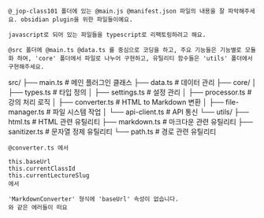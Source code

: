 ```prompt
@_jop-class101 폴더에 있는 @main.js @manifest.json 파일의 내용을 잘 파악해주세요. obsidian plugin을 위한 파일들이예요.

javascript로 되어 있는 파일들을 typescript로 리팩토링하려고 해요.

@src 폴더에 @main.ts @data.ts 를 중심으로 코딩을 하고, 주요 기능들은 기능별로 모듈화 하여, 'core' 폴더에서 파일로 나누어 구현하고, 유틸리티 함수들은 'utils' 폴더에서 구현해주세요.
```


src/
├── main.ts                # 메인 플러그인 클래스
├── data.ts               # 데이터 관리
├── core/
│   ├── types.ts          # 타입 정의
│   ├── settings.ts       # 설정 관리
│   ├── processor.ts      # 강의 처리 로직
│   ├── converter.ts      # HTML to Markdown 변환
│   ├── file-manager.ts   # 파일 시스템 작업
│   └── api-client.ts     # API 통신
└── utils/
    ├── html.ts           # HTML 관련 유틸리티
    ├── markdown.ts       # 마크다운 관련 유틸리티
    ├── sanitizer.ts      # 문자열 정제 유틸리티
    └── path.ts           # 경로 관련 유틸리티



```prompt
@converter.ts 에서 

this.baseUrl
this.currentClassId
this.currentLectureSlug
에서

'MarkdownConverter' 형식에 'baseUrl' 속성이 없습니다.
와 같은 에러들이 떠요
```

